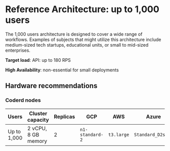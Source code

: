 # Reference Architecture: up to 1,000 users

The 1,000 users architecture is designed to cover a wide range of workflows.
Examples of subjects that might utilize this architecture include medium-sized
tech startups, educational units, or small to mid-sized enterprises.

**Target load**: API: up to 180 RPS

**High Availability**: non-essential for small deployments

## Hardware recommendations

### Coderd nodes

| Users       | Cluster capacity    | Replicas | GCP             | AWS        | Azure             |
| ----------- | ------------------- | -------- | --------------- | ---------- | ----------------- |
| Up to 1,000 | 2 vCPU, 8 GB memory | 2        | `n1-standard-2` | `t3.large` | `Standard_D2s_v3` |
